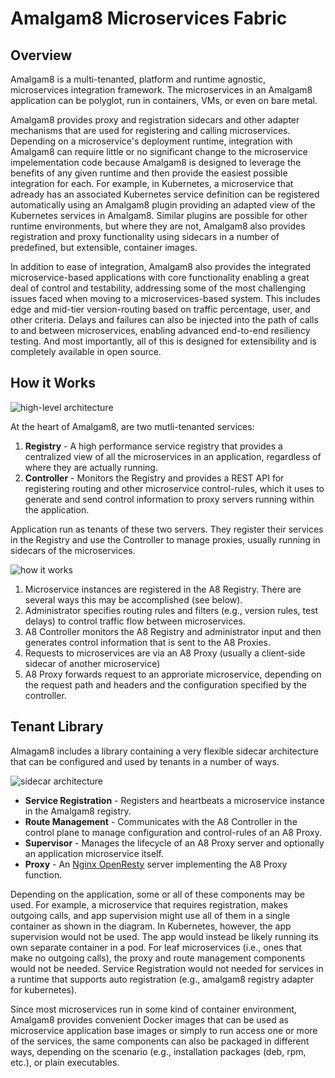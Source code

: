# Amalgam8 Microservices Fabric

## Overview

Amalgam8 is a multi-tenanted, platform and runtime agnostic, microservices integration framework.
The microservices in an Amalgam8 application can be polyglot, run in containers, VMs, or even on bare metal.

Amalgam8 provides proxy and registration sidecars and other adapter mechanisms that are used for registering and calling
microservices. Depending on a microservice's deployment runtime, integration with Amalgam8 can require little or no significant change
to the microservice impelementation code because Amalgam8 is designed to leverage the benefits of any given runtime
and then provide the easiest possible integration for each. For example, in Kubernetes, a microservice that adready has an associated
Kubernetes service definition can be registered automatically using an Amalgam8 plugin providing
an adapted view of the Kubernetes services in Amalgam8. 
Similar plugins are possible for other runtime environments, but where they are not, Amalgam8 also provides registration
and proxy functionality using sidecars in a number of predefined, but extensible, container images.

In addition to ease of integration, Amalgam8 also provides the integrated microservice-based applications with core functionality
enabling a great deal of control and testability, addressing some of the most challenging issues faced when moving to
a microservices-based system. This includes edge and mid-tier version-routing based on traffic percentage, user, and other
criteria. Delays and failures can also be injected into the path of calls to and between microservices, enabling advanced
end-to-end resiliency testing. And most importantly, all of this is designed for extensibility and is completely available in open source.

## How it Works

![high-level architecture](https://github.com/amalgam8/amalgam8.github.io/blob/master/images/architecture.jpg)

At the heart of Amalgam8, are two mutli-tenanted services:

1. **Registry** - A high performance service registry that provides a centralized view of all the microservices in an application, regardless
   of where they are actually running.
2. **Controller** - Monitors the Registry and provides a REST API for registering routing and other microservice control-rules, which
   it uses to generate and send control information to proxy servers running within the application.

Application run as tenants of these two servers. They register their services in the Registry and use the Controller to manage proxies,
usually running in sidecars of the microservices.

![how it works](https://github.com/amalgam8/amalgam8.github.io/blob/master/images/how-it-works.jpg)

1. Microservice instances are registered in the A8 Registry. There are several ways this may be accomplished (see below).
2. Administrator specifies routing rules and filters (e.g., version rules, test delays) to control traffic flow between microservices.
3. A8 Controller monitors the A8 Registry and administrator input and then generates control information that is sent to the A8 Proxies.
4. Requests to microservices are via an A8 Proxy (usually a client-side sidecar of another microservice)
5. A8 Proxy forwards request to an approriate microservice, depending on the request path and headers and the configuration specified by the controller.

## Tenant Library

Almagam8 includes a library containing a very flexible sidecar architecture that can be configured and used by tenants in a number of ways.

![sidecar architecture](https://github.com/amalgam8/amalgam8.github.io/blob/master/images/sidecar.jpg)

* **Service Registration** - Registers and heartbeats a microservice instance in the Amalgam8 registry.
* **Route Management** - Communicates with the A8 Controller in the control plane to manage configuration and control-rules of an A8 Proxy.
* **Supervisor** - Manages the lifecycle of an A8 Proxy server and optionally an application microservice itself.
* **Proxy** - An [Nginx OpenResty](https://openresty.org/en/) server implementing the A8 Proxy function.

Depending on the application, some or all of these components may be used. 
For example, a microservice that requires registration, makes outgoing calls, and app supervision might use all of them
in a single container as shown in the diagram. In Kubernetes, however, the app supervision would not be used. The app would instead
be likely running its own separate container in a pod. For leaf microservices (i.e., ones that make no outgoing calls), the proxy and
route management components would not be needed. Service Registration would not needed for services in a runtime that 
supports auto registration (e.g., amalgam8 registry adapter for kubernetes).

Since most microservices run in some kind of container environment, Amalgam8 provides convenient Docker images that can be used
as microservice application base images or simply to run access one or more of the services, the same components can also be packaged
in different ways, depending on the scenario (e.g., installation packages (deb, rpm, etc.), or plain executables.
